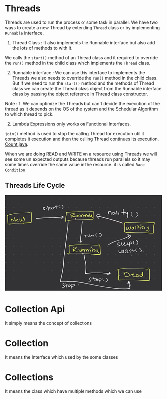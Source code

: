 # Threads

Threads are used to run the process or some task in parallel.
We have two ways to create a new Thread by extending `Thread` class or by implementing `Runnable` interface.

1. Thread Class : It also implements the Runnable interface but also add the lots of methods to with it.

We calls the `start()` method of an Thread class and it required to override the `run()` method in the child class which implements the `Thread` class.

2. Runnable interface : We can use this interface to implements the Threads we also needs to override the `run()` method in the child class.
But if we need to run the `start()` method and the methods of Thread class we can create the Thread class object from the Runnable interface class by passing the object reference in Thread class constructor.

Note : 1. We can optimize the Threads but can't decide the execution of the thread as it depends on the OS of the system and the Schedular Algorithm to which thread to pick.

2. Lambda Expressions only works on Functional Interfaces.

`join()` method is used to stop the calling Thread for execution util it completes it execution and then the calling Thread continues its execution.
[Count.java](./Count.java).

When we are doing READ and WRITE on a resource using Threads we will see some un expected outputs because threads run parallels so it may some times override the same value in the resource.
it is called `Race Condition`

## Threads Life Cycle
![Threads](image.png)

# Collection Api 

It simply means the concept of collections 

# Collection 

It means the Interface which used by the some classes

# Collections 
It means the class which have multiple methods which we  can use 